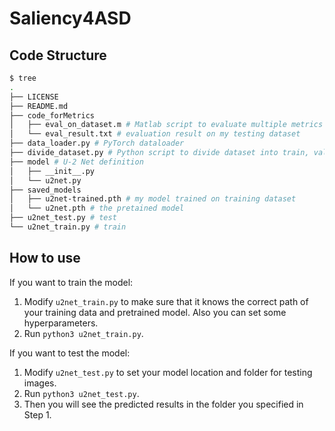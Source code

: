 # Saliency4ASD

## Code Structure

```bash
$ tree
.
├── LICENSE
├── README.md
├── code_forMetrics
│   ├── eval_on_dataset.m # Matlab script to evaluate multiple metrics
│   └── eval_result.txt # evaluation result on my testing dataset
├── data_loader.py # PyTorch dataloader
├── divide_dataset.py # Python script to divide dataset into train, val and test
├── model # U-2 Net definition
│   ├── __init__.py
│   └── u2net.py
├── saved_models
│   ├── u2net-trained.pth # my model trained on training dataset
│   └── u2net.pth # the pretained model
├── u2net_test.py # test
└── u2net_train.py # train
```

## How to use

If you want to train the model:

1. Modify `u2net_train.py` to make sure that it knows  the correct path of your training data and pretrained model. Also you can set some hyperparameters.
2. Run `python3 u2net_train.py`.

If you want to test the model:

1. Modify `u2net_test.py` to set your model location and folder for testing images.
2. Run `python3 u2net_test.py`.
3. Then you will see the predicted results in the folder you specified in Step 1.